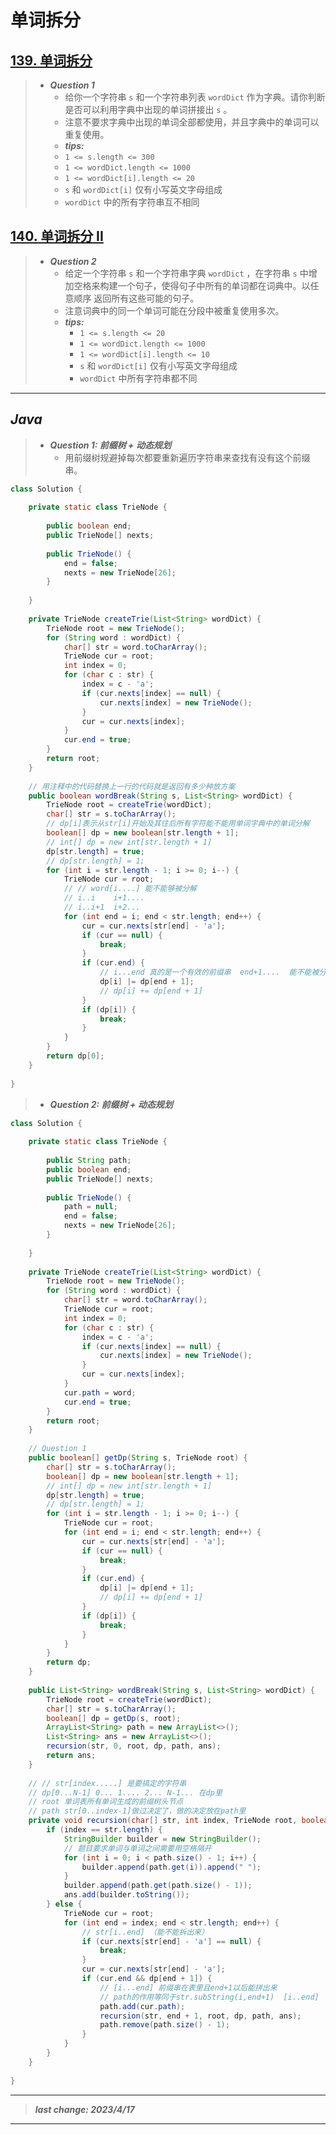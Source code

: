 # 单词拆分

## [139. 单词拆分](https://leetcode.cn/problems/word-break/)

> - ***Question 1***
>   - 给你一个字符串 `s` 和一个字符串列表 `wordDict` 作为字典。请你判断是否可以利用字典中出现的单词拼接出 `s` 。
>   - 注意不要求字典中出现的单词全部都使用，并且字典中的单词可以重复使用。
>   - ***tips:***
>   - `1 <= s.length <= 300`
>   - `1 <= wordDict.length <= 1000`
>   - `1 <= wordDict[i].length <= 20`
>   - `s` 和 `wordDict[i]` 仅有小写英文字母组成
>   - `wordDict` 中的所有字符串互不相同

## [140. 单词拆分 II](https://leetcode.cn/problems/word-break-ii/)

> - ***Question 2***
>   - 给定一个字符串 `s` 和一个字符串字典 `wordDict` ，在字符串 `s` 中增加空格来构建一个句子，使得句子中所有的单词都在词典中。以任意顺序 返回所有这些可能的句子。
>   - 注意词典中的同一个单词可能在分段中被重复使用多次。
>   - ***tips:***
>     - `1 <= s.length <= 20`
>     - `1 <= wordDict.length <= 1000`
>     - `1 <= wordDict[i].length <= 10`
>     - `s` 和 `wordDict[i]` 仅有小写英文字母组成
>     - `wordDict` 中所有字符串都不同

---

## *Java*

> - ***Question 1: 前缀树 + 动态规划***
>   - 用前缀树规避掉每次都要重新遍历字符串来查找有没有这个前缀串。

```java
class Solution {
    
    private static class TrieNode {
        
        public boolean end;
        public TrieNode[] nexts;
        
        public TrieNode() {
            end = false;
            nexts = new TrieNode[26];
        }
        
    }
    
    private TrieNode createTrie(List<String> wordDict) {
        TrieNode root = new TrieNode();
        for (String word : wordDict) {
            char[] str = word.toCharArray();
            TrieNode cur = root;
            int index = 0;
            for (char c : str) {
                index = c - 'a';
                if (cur.nexts[index] == null) {
                    cur.nexts[index] = new TrieNode();
                }
                cur = cur.nexts[index];
            }
            cur.end = true;
        }
        return root;
    }
    
    // 用注释中的代码替换上一行的代码就是返回有多少种放方案
    public boolean wordBreak(String s, List<String> wordDict) {
        TrieNode root = createTrie(wordDict);
        char[] str = s.toCharArray();
        // dp[i]表示从str[i]开始及其往后所有字符能不能用单词字典中的单词分解
        boolean[] dp = new boolean[str.length + 1];
        // int[] dp = new int[str.length + 1]
        dp[str.length] = true;
        // dp[str.length] = 1;
        for (int i = str.length - 1; i >= 0; i--) {
            TrieNode cur = root;
            // // word[i....] 能不能够被分解
            // i..i    i+1....
            // i..i+1  i+2...
            for (int end = i; end < str.length; end++) {
                cur = cur.nexts[str[end] - 'a'];
                if (cur == null) {
                    break;
                }
                if (cur.end) {
                    // i...end 真的是一个有效的前缀串  end+1....  能不能被分解
                    dp[i] |= dp[end + 1];
                    // dp[i] += dp[end + 1]
                }
                if (dp[i]) {
                    break;
                }
            }
        }
        return dp[0];
    }
    
}
```

> - ***Question 2: 前缀树 + 动态规划***

```java
class Solution {
    
    private static class TrieNode {
        
        public String path;
        public boolean end;
        public TrieNode[] nexts;
        
        public TrieNode() {
            path = null;
            end = false;
            nexts = new TrieNode[26];
        }
        
    }
    
    private TrieNode createTrie(List<String> wordDict) {
        TrieNode root = new TrieNode();
        for (String word : wordDict) {
            char[] str = word.toCharArray();
            TrieNode cur = root;
            int index = 0;
            for (char c : str) {
                index = c - 'a';
                if (cur.nexts[index] == null) {
                    cur.nexts[index] = new TrieNode();
                }
                cur = cur.nexts[index];
            }
            cur.path = word;
            cur.end = true;
        }
        return root;
    }
    
    // Question 1
    public boolean[] getDp(String s, TrieNode root) {
        char[] str = s.toCharArray();
        boolean[] dp = new boolean[str.length + 1];
        // int[] dp = new int[str.length + 1]
        dp[str.length] = true;
        // dp[str.length] = 1;
        for (int i = str.length - 1; i >= 0; i--) {
            TrieNode cur = root;
            for (int end = i; end < str.length; end++) {
                cur = cur.nexts[str[end] - 'a'];
                if (cur == null) {
                    break;
                }
                if (cur.end) {
                    dp[i] |= dp[end + 1];
                    // dp[i] += dp[end + 1]
                }
                if (dp[i]) {
                    break;
                }
            }
        }
        return dp;
    }
    
    public List<String> wordBreak(String s, List<String> wordDict) {
        TrieNode root = createTrie(wordDict);
        char[] str = s.toCharArray();
        boolean[] dp = getDp(s, root);
        ArrayList<String> path = new ArrayList<>();
        List<String> ans = new ArrayList<>();
        recursion(str, 0, root, dp, path, ans);
        return ans;
    }
    
    // // str[index.....] 是要搞定的字符串
    // dp[0...N-1] 0... 1.... 2... N-1... 在dp里
    // root 单词表所有单词生成的前缀树头节点
    // path str[0..index-1]做过决定了，做的决定放在path里
    private void recursion(char[] str, int index, TrieNode root, boolean[] dp, ArrayList<String> path, List<String> ans) {
        if (index == str.length) {
            StringBuilder builder = new StringBuilder();
            // 题目要求单词与单词之间需要用空格隔开
            for (int i = 0; i < path.size() - 1; i++) {
                builder.append(path.get(i)).append(" ");
            }
            builder.append(path.get(path.size() - 1));
            ans.add(builder.toString());
        } else {
            TrieNode cur = root;
            for (int end = index; end < str.length; end++) {
                // str[i..end] （能不能拆出来）
                if (cur.nexts[str[end] - 'a'] == null) {
                    break;
                }
                cur = cur.nexts[str[end] - 'a'];
                if (cur.end && dp[end + 1]) {
                    // [i...end] 前缀串在表里且end+1以后能拼出来
                    // path的作用等同于str.subString(i,end+1)  [i..end]
                    path.add(cur.path);
                    recursion(str, end + 1, root, dp, path, ans);
                    path.remove(path.size() - 1);
                }
            }
        }
    }
    
}
```

---

> ***last change: 2023/4/17***

---

